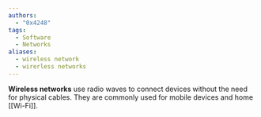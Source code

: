 ```yaml
---
authors: 
  - "0x4248"
tags:
  - Software
  - Networks
aliases:
  - wireless network
  - wirerless networks
---
```

**Wireless networks** use radio waves to connect devices without the need for physical cables. They are commonly used for mobile devices and home [[Wi-Fi]].
